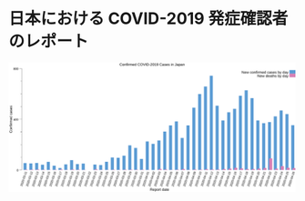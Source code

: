 # 日本における COVID-2019 発症確認者のレポート

![Confirmed COVID-2019 Cases in Japan](./covid-2019-cases-in-japan.png)
